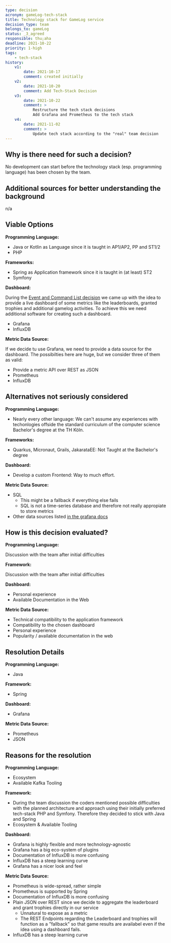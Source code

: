 ```yaml
---
type: decision
acronym: gameLog-tech-stack
title: Technology stack for GameLog service
decision_type: team
belongs_to: gameLog
status: _3_agreed
responsible: thu;aha
deadline: 2021-10-22
priority: 1-high
tags: 
    - tech-stack
history:
    v1:
        date: 2021-10-17
        comment: created initially    
    v2:
        date: 2021-10-20
        comment: Add Tech-Stack Decision
    v3:
        date: 2021-10-22
        comment: >
            Restructure the tech stack decisions
            Add Grafana and Prometheus to the tech stack
    v4:
        date: 2021-11-02
        comment: >
            Update tech stack according to the "real" team decision
---
```


## Why is there need for such a decision?

No development can start before the technology stack (esp. programming language) has been chosen by the team.

## Additional sources for better understanding the background

n/a

## Viable Options

**Programming Language:**

- Java or Kotlin as Language since it is taught in AP1/AP2, PP and ST1/2
- PHP 

**Frameworks:**
- Spring as Application framework since it is taught in (at least) ST2
- Symfony

**Dashboard:**

During the [Event and Command List decision](../gameLog-event-and-command-list) we came up with the idea to provide a live dashboard of some metrics like the leaderboards, granted trophies and additional gamelog activities. To achieve this we need additional software for creating such a dashboard.

- Grafana
- InfluxDB

**Metric Data Source:**

If we decide tu use Grafana, we need to provide a data source for the dashboard. The possibilties here are huge, but we consider three of them as valid:

- Provide a metric API over REST as JSON
- Prometheus
- InfluxDB

## Alternatives not seriously considered

**Programming Language:**

- Nearly every other language: We can't assume any experiences with techonlogies 
offside the standard curriculum of the computer science Bachelor's degree at the TH Köln. 

**Frameworks:**

- Quarkus, Micronaut, Grails, JakarataEE: Not Taught at the Bachelor's degree

**Dashboard:**

- Develop a custom Frontend: Way to much effort.

**Metric Data Source:**

- SQL
    - This might be a fallback if everything else fails
    - SQL is not a time-series database and therefore not really appropiate to store metrics
- Other data sources listed [in the grafana docs](https://grafana.com/docs/grafana/latest/datasources/)

## How is this decision evaluated?

**Programming Language:**

Discussion with the team after initial difficulties
 
**Framework:**

Discussion with the team after initial difficulties

**Dashboard:**

- Personal experience
- Available Documentation in the Web

**Metric Data Source:**

- Technical compatibility to the application framework
- Compatibility to the chosen dashboard
- Personal experience
- Popularity / available documentation in the web

## Resolution Details

**Programming Language:**

- Java 

**Framework:**

- Spring

**Dashboard:**

- Grafana

**Metric Data Source:**

- Prometheus
- JSON

## Reasons for the resolution

**Programming Language:**

- Ecosystem
- Available Kafka Tooling

**Framework:**

- During the team discussion the coders mentioned possible difficulties with the planned architecture and approach using their initially preferred tech-stack PHP and Symfony. Therefore they decided to stick with Java and Spring
- Ecosystem & Available Tooling

**Dashboard:**

- Grafana is highly flexible and more technology-agnostic
- Grafana has a big eco-system of plugins
- Documentation of InfluxDB is more confusing 
- InfluxDB has a steep learning curve
- Grafana has a nicer look and feel

**Metric Data Source:**

- Prometheus is wide-spread, rather simple
- Prometheus is supported by Spring
- Documentation of InfluxDB is more confusing 
- Plain JSON over REST since we decide to aggregate the leaderboard and grant trophies directly in our service
    - Unnatural to expose as a metric
    - The REST Endpoints regarding the Leaderboard and trophies will function as a "fallback" so that game results are availabel even if the idea using a dashboard fails.
- InfluxDB has a steep learning curve